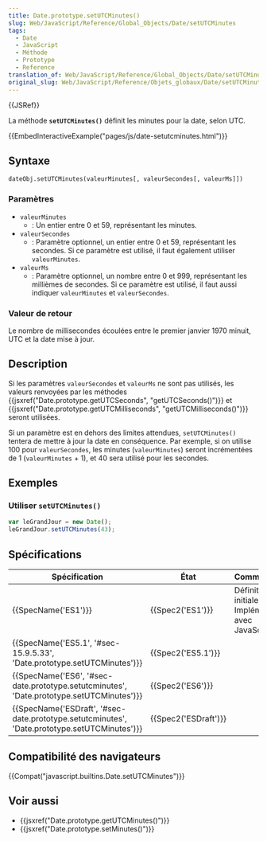 ```yaml
---
title: Date.prototype.setUTCMinutes()
slug: Web/JavaScript/Reference/Global_Objects/Date/setUTCMinutes
tags:
  - Date
  - JavaScript
  - Méthode
  - Prototype
  - Reference
translation_of: Web/JavaScript/Reference/Global_Objects/Date/setUTCMinutes
original_slug: Web/JavaScript/Reference/Objets_globaux/Date/setUTCMinutes
---
```

{{JSRef}}

La méthode **`setUTCMinutes()`** définit les minutes pour la date, selon UTC.

{{EmbedInteractiveExample("pages/js/date-setutcminutes.html")}}

## Syntaxe

    dateObj.setUTCMinutes(valeurMinutes[, valeurSecondes[, valeurMs]])

### Paramètres

- `valeurMinutes`
  - : Un entier entre 0 et 59, représentant les minutes.
- `valeurSecondes`
  - : Paramètre optionnel, un entier entre 0 et 59, représentant les secondes. Si ce paramètre est utilisé, il faut également utiliser `valeurMinutes`.
- `valeurMs`
  - : Paramètre optionnel, un nombre entre 0 et 999, représentant les millièmes de secondes. Si ce paramètre est utilisé, il faut aussi indiquer `valeurMinutes` et `valeurSecondes`.

### Valeur de retour

Le nombre de millisecondes écoulées entre le premier janvier 1970 minuit, UTC et la date mise à jour.

## Description

Si les paramètres `valeurSecondes` et `valeurMs` ne sont pas utilisés, les valeurs renvoyées par les méthodes {{jsxref("Date.prototype.getUTCSeconds", "getUTCSeconds()")}} et {{jsxref("Date.prototype.getUTCMilliseconds", "getUTCMilliseconds()")}} seront utilisées.

Si un paramètre est en dehors des limites attendues, `setUTCMinutes()` tentera de mettre à jour la date en conséquence. Par exemple, si on utilise 100 pour `valeurSecondes`, les minutes (`valeurMinutes`) seront incrémentées de 1 (`valeurMinutes` + 1), et 40 sera utilisé pour les secondes.

## Exemples

### Utiliser `setUTCMinutes()`

```js
var leGrandJour = new Date();
leGrandJour.setUTCMinutes(43);
```

## Spécifications

| Spécification                                                                                                                | État                         | Commentaires                                          |
| ---------------------------------------------------------------------------------------------------------------------------- | ---------------------------- | ----------------------------------------------------- |
| {{SpecName('ES1')}}                                                                                                     | {{Spec2('ES1')}}         | Définition initiale. Implémentée avec JavaScript 1.3. |
| {{SpecName('ES5.1', '#sec-15.9.5.33', 'Date.prototype.setUTCMinutes')}}                             | {{Spec2('ES5.1')}}     |                                                       |
| {{SpecName('ES6', '#sec-date.prototype.setutcminutes', 'Date.prototype.setUTCMinutes')}}         | {{Spec2('ES6')}}         |                                                       |
| {{SpecName('ESDraft', '#sec-date.prototype.setutcminutes', 'Date.prototype.setUTCMinutes')}} | {{Spec2('ESDraft')}} |                                                       |

## Compatibilité des navigateurs

{{Compat("javascript.builtins.Date.setUTCMinutes")}}

## Voir aussi

- {{jsxref("Date.prototype.getUTCMinutes()")}}
- {{jsxref("Date.prototype.setMinutes()")}}
